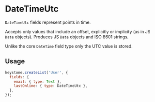 <!--[meta]
section: api
subSection: field-types
title: DateTimeUtc
[meta]-->

# DateTimeUtc

`DateTimeUtc` fields represent points in time.

Accepts only values that include an offset, explicitly or implicity (as in JS `Date` objects).
Produces JS `Date` objects and ISO 8601 strings.

Unlike the core `DateTime` field type only the UTC value is stored.

## Usage

```js
keystone.createList('User', {
  fields: {
    email: { type: Text },
    lastOnline: { type: DateTimeUtc },
  },
});
```
